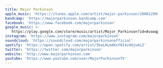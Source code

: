 ```yaml
---
title: Major Parkinson
apple_music: 'https://itunes.apple.com/artist/major-parkinson/280812994'
bandcamp: 'https://majorparkinson.bandcamp.com'
facebook: 'https://www.facebook.com/majorparkinson'
google_music: >-
   https://play.google.com/store/music/artist/Major_Parkinson?id=Avaaqpp7vkocyqo6b7vxfbfr4ya
instagram: 'https://www.instagram.com/majorparkinson'
soundcloud: 'https://soundcloud.com/majorparkinsonofficial'
spotify: 'https://open.spotify.com/artist/5baLALm4KxY0I4z4OjumiZ'
twitter: 'https://twitter.com/majorparkinson'
website: 'http://www.majorparkinson.com'
youtube: 'https://www.youtube.com/user/MajorParkinsonTV'
---
```

